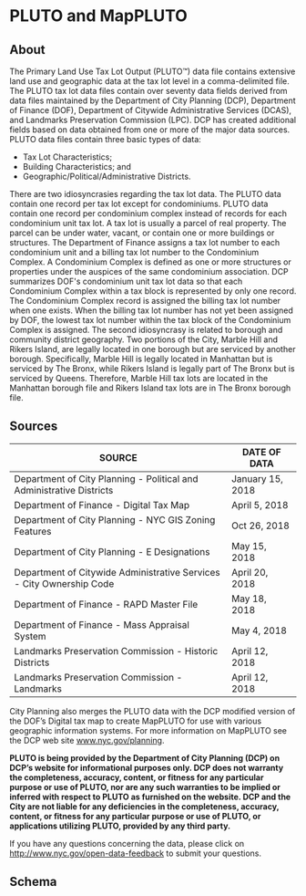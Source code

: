 # PLUTO and MapPLUTO

## About

The Primary Land Use Tax Lot Output (PLUTO™) data file contains extensive land use and
geographic data at the tax lot level in a comma-delimited file.
The PLUTO tax lot data files contain over seventy data fields derived from data files maintained
by the Department of City Planning (DCP), Department of Finance (DOF), Department of
Citywide Administrative Services (DCAS), and Landmarks Preservation Commission (LPC).
DCP has created additional fields based on data obtained from one or more of the major data
sources. PLUTO data files contain three basic types of data:
* Tax Lot Characteristics;
* Building Characteristics; and
* Geographic/Political/Administrative Districts.

There are two idiosyncrasies regarding the tax lot data. The PLUTO data contain one record
per tax lot except for condominiums. PLUTO data contain one record per condominium
complex instead of records for each condominium unit tax lot. A tax lot is usually a parcel of
real property. The parcel can be under water, vacant, or contain one or more buildings or
structures. The Department of Finance assigns a tax lot number to each condominium unit and
a billing tax lot number to the Condominium Complex. A Condominium Complex is defined as
one or more structures or properties under the auspices of the same condominium association.
DCP summarizes DOF's condominium unit tax lot data so that each Condominium Complex
within a tax block is represented by only one record. The Condominium Complex record is
assigned the billing tax lot number when one exists. When the billing tax lot number has not
yet been assigned by DOF, the lowest tax lot number within the tax block of the Condominium
Complex is assigned.
The second idiosyncrasy is related to borough and community district geography. Two portions
of the City, Marble Hill and Rikers Island, are legally located in one borough but are serviced by
another borough. Specifically, Marble Hill is legally located in Manhattan but is serviced by The
Bronx, while Rikers Island is legally part of The Bronx but is serviced by Queens. Therefore,
Marble Hill tax lots are located in the Manhattan borough file and Rikers Island tax lots are in
The Bronx borough file.

## Sources

|**SOURCE**|**DATE OF DATA**|
|---|---|
|Department of City Planning - Political and Administrative Districts|January 15, 2018|
|Department of Finance - Digital Tax Map|April 5, 2018|
|Department of City Planning - NYC GIS Zoning Features|Oct 26, 2018|
|Department of City Planning - E Designations|May 15, 2018|
|Department of Citywide Administrative Services - City Ownership Code|April 20, 2018|
|Department of Finance - RAPD Master File|May 18, 2018|
|Department of Finance - Mass Appraisal System|May 4, 2018|
|Landmarks Preservation Commission - Historic Districts|April 12, 2018|
|Landmarks Preservation Commission - Landmarks|April 12, 2018|

City Planning also merges the PLUTO data with the DCP modified version of the DOF’s Digital
tax map to create MapPLUTO for use with various geographic information systems. For more
information on MapPLUTO see the DCP web site www.nyc.gov/planning.

**PLUTO is being provided by the Department of City Planning (DCP) on DCP’s website for
informational purposes only. DCP does not warranty the completeness, accuracy,
content, or fitness for any particular purpose or use of PLUTO, nor are any such
warranties to be implied or inferred with respect to PLUTO as furnished on the website.
DCP and the City are not liable for any deficiencies in the completeness, accuracy,
content, or fitness for any particular purpose or use of PLUTO, or applications utilizing
PLUTO, provided by any third party.**

If you have any questions concerning the data, please click on http://www.nyc.gov/open-data-feedback
to submit your questions.

## Schema

